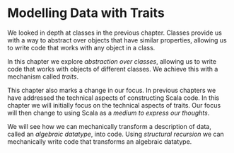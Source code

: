 # Modelling Data with Traits

We looked in depth at classes in the previous chapter. Classes provide us with a way to abstract over objects that have similar properties, allowing us to write code that works with any object in a class.

In this chapter we explore *abstraction over classes*, allowing us to write code that works with objects of different classes. We achieve this with a mechanism called *traits*.

This chapter also marks a change in our focus. In previous chapters we have addressed the technical aspects of constructing Scala code. In this chapter we will initially focus on the technical aspects of traits. Our focus will then change to using Scala as a *medium to express our thoughts*.

We will see how we can mechanically transform a description of data, called an *algebraic datatype*, into code. Using *structural recursion* we can mechanically write code that transforms an algebraic datatype.
